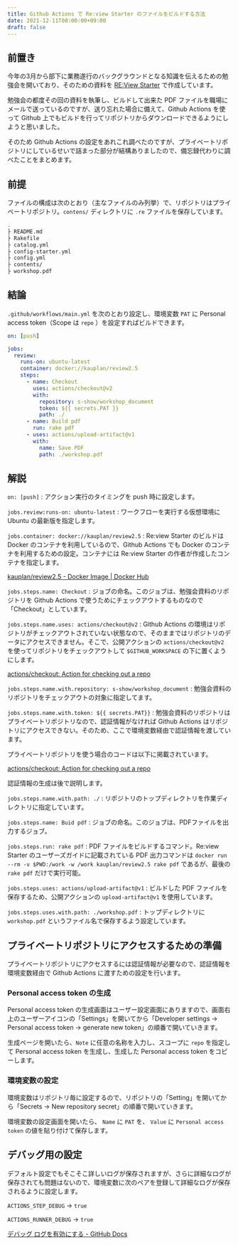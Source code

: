 ```yaml
---
title: Github Actions で Re:view Starter のファイルをビルドする方法
date: 2021-12-11T08:00:00+09:00
draft: false
---
```


## 前置き

今年の3月から部下に業務遂行のバックグラウンドとなる知識を伝えるための勉強会を開いており、そのための資料を [RE:View Starter](https://qiita.com/kauplan/items/d01e6e39a05be0b908a1) で作成しています。

勉強会の都度その回の資料を執筆し、ビルドして出来た PDF ファイルを職場にメールで送っているのですが、送り忘れた場合に備えて、Github Actions を使って Github 上でもビルドを行ってリポジトリからダウンロードできるようにしようと思いました。

そのため Github Actions の設定をあれこれ調べたのですが、プライベートリポジトリにしているせいで詰まった部分が結構ありましたので、備忘録代わりに調べたことをまとめます。

## 前提

ファイルの構成は次のとおり（主なファイルのみ列挙）で、リポジトリはプライベートリポジトリ。`contens/` ディレクトリに `.re` ファイルを保存しています。

```bash
.
├ README.md
├ Rakefile
├ catalog.yml
├ config-starter.yml
├ config.yml
├ contents/
├ workshop.pdf
```

## 結論

`.github/workflows/main.yml` を次のとおり設定し、環境変数 `PAT` に Personal access token（Scope は `repo` ）を設定すればビルドできます。

```yaml
on: [push]

jobs:
  review:
    runs-on: ubuntu-latest
    container: docker://kauplan/review2.5
    steps:
      - name: Checkout
        uses: actions/checkout@v2
        with:
          repository: s-show/workshop_document
          token: ${{ secrets.PAT }}
          path: ./
      - name: Build pdf
        run: rake pdf
      - uses: actions/upload-artifact@v1
        with:
          name: Save PDF
          path: ./workshop.pdf
```

## 解説

`on: [push]` 
: アクション実行のタイミングを push 時に設定します。

`jobs.review:runs-on: ubuntu-latest`
: ワークフローを実行する仮想環境に Ubuntu の最新版を指定します。

`jobs.container: docker://kauplan/review2.5`
: Re:view Starter のビルドは Docker のコンテナを利用しているので、Github Actions でも Docker のコンテナを利用するための設定。コンテナには Re:view Starter の作者が作成したコンテナを指定します。

[kauplan/review2.5 - Docker Image | Docker Hub](https://hub.docker.com/r/kauplan/review2.5/)

`jobs.steps.name: Checkout`
: ジョブの命名。このジョブは、勉強会資料のリポジトリを Github Actions で使うためにチェックアウトするものなので「Checkout」としています。

`jobs.steps.name.uses: actions/checkout@v2`
: Github Actions の環境はリポジトリがチェックアウトされていない状態なので、そのままではリポジトリのデータにアクセスできません。そこで、公開アクションの `actions/checkout@v2` を使ってリポジトリをチェックアウトして `$GITHUB_WORKSPACE` の下に置くようにします。

[actions/checkout: Action for checking out a repo](https://github.com/actions/checkout)

`jobs.steps.name.with.repository: s-show/workshop_document`
: 勉強会資料のリポジトリをチェックアウトの対象に指定してます。

`jobs.steps.name.with.token: ${{ secrets.PAT}}`
: 勉強会資料のリポジトリはプライベートリポジトリなので、認証情報がなければ Github Actions はリポジトリにアクセスできない。そのため、ここで環境変数経由で認証情報を渡しています。

プライベートリポジトリを使う場合のコードは以下に掲載されています。

[actions/checkout: Action for checking out a repo](https://github.com/actions/checkout#Checkout-multiple-repos-private)

認証情報の生成は後で説明します。

`jobs.steps.name.with.path: ./`
: リポジトリのトップディレクトリを作業ディレクトリに指定しています。

`jobs.steps.name: Buid pdf` 
: ジョブの命名。このジョブは、PDFファイルを出力するジョブ。

`jobs.steps.run: rake pdf` 
: PDF ファイルをビルドするコマンド。Re:view Starter のユーザーズガイドに記載されている PDF 出力コマンドは `docker run --rm -v $PWD:/work -w /work kauplan/review2.5 rake pdf` であるが、最後の `rake pdf` だけで実行可能。

`jobs.steps.uses: actions/upload-artifact@v1`
: ビルドした PDF ファイルを保存するため、公開アクションの `upload-artifact@v1` を使用しています。

`jobs.steps.uses.with.path: ./workshop.pdf`
: トップディレクトリに `workshop.pdf` というファイル名で保存するよう設定しています。

## プライベートリポジトリにアクセスするための準備

プライベートリポジトリにアクセスするには認証情報が必要なので、認証情報を環境変数経由で Github Actions に渡すための設定を行います。

### Personal access token の生成

Personal access token の生成画面はユーザー設定画面にありますので、画面右上のユーザーアイコンの「Settings」を開いてから「Developer settings -> Personal access token -> generate new token」の順番で開いていきます。

生成ページを開いたら、`Note` に任意の名称を入力し、スコープに `repo` を指定して Personal access token を生成し、生成した Personal access token をコピーします。

### 環境変数の設定

環境変数はリポジトリ毎に設定するので、リポジトリの「Setting」を開いてから「Secrets -> New repository secret」の順番で開いていきます。

環境変数の設定画面を開いたら、 `Name` に `PAT` を、 `Value` に  `Personal access token` の値を貼り付けて保存します。

## デバッグ用の設定

デフォルト設定でもそこそこ詳しいログが保存されますが、さらに詳細なログが保存されても問題はないので、環境変数に次のペアを登録して詳細なログが保存されるように設定します。

`ACTIONS_STEP_DEBUG` → `true`

`ACTIONS_RUNNER_DEBUG` → `true`

[デバッグ ログを有効にする - GitHub Docs](https://docs.github.com/ja/actions/monitoring-and-troubleshooting-workflows/enabling-debug-logging)
